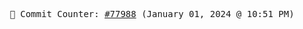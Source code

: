 <p align="center">
    <samp>
        📮 Commit Counter: <a href="https://github.com/Javascript-void0/Javascript-void0/commits/main">#77988</a> (January 01, 2024 @ 10:51 PM)
    </samp>
</p>